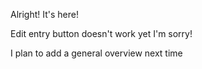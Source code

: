 Alright! It's here!

Edit entry button doesn't work yet I'm sorry!

I plan to add a general overview next time
